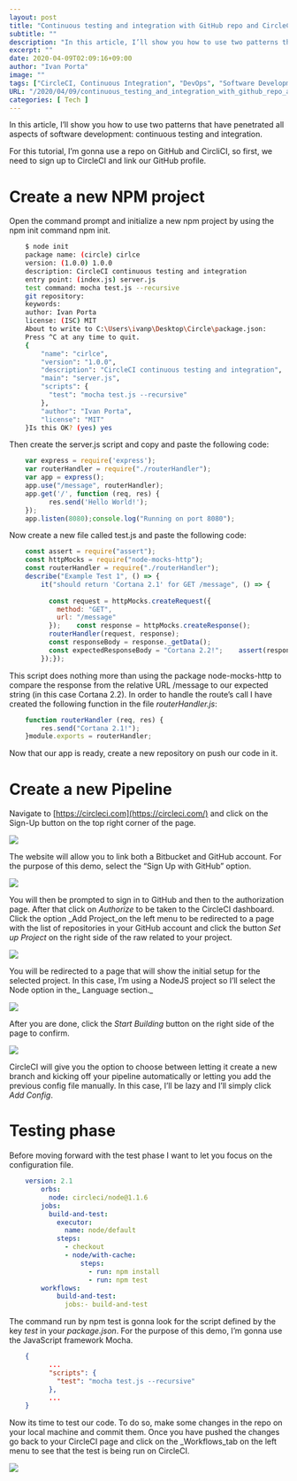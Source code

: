 ```yaml
---
layout: post
title: "Continuous testing and integration with GitHub repo and CircleCI"
subtitle: ""
description: "In this article, I’ll show you how to use two patterns that have penetrated all aspects of software development: continuous testing and integration."
excerpt: ""
date: 2020-04-09T02:09:16+09:00
author: "Ivan Porta"
image: ""
tags: ["CircleCI, Continuous Integration", "DevOps", "Software Development"]
URL: "/2020/04/09/continuous_testing_and_integration_with_github_repo_and_circleci/"
categories: [ Tech ]
---
```



In this article, I’ll show you how to use two patterns that have penetrated all aspects of software development: continuous testing and integration.

For this tutorial, I’m gonna use a repo on GitHub and CircliCI, so first, we need to sign up to CircleCI and link our GitHub profile.


# Create a new NPM project

Open the command prompt and initialize a new npm project by using the npm init command npm init.

```bash
    $ node init
    package name: (circle) cirlce
    version: (1.0.0) 1.0.0
    description: CircleCI continuous testing and integration
    entry point: (index.js) server.js
    test command: mocha test.js --recursive
    git repository:
    keywords:
    author: Ivan Porta
    license: (ISC) MIT
    About to write to C:\Users\ivanp\Desktop\Circle\package.json:
    Press ^C at any time to quit.
    {
        "name": "cirlce",
        "version": "1.0.0",
        "description": "CircleCI continuous testing and integration",
        "main": "server.js",
        "scripts": {
          "test": "mocha test.js --recursive"
        },
        "author": "Ivan Porta",
        "license": "MIT"
    }Is this OK? (yes) yes
```

Then create the server.js script and copy and paste the following code:

```js
    var express = require('express');
    var routerHandler = require("./routerHandler");
    var app = express();
    app.use("/message", routerHandler);
    app.get('/', function (req, res) {
          res.send('Hello World!');
    });
    app.listen(8080);console.log("Running on port 8080");
```

Now create a new file called test.js and paste the following code:

```js
    const assert = require("assert");
    const httpMocks = require("node-mocks-http");
    const routerHandler = require("./routerHandler");
    describe("Example Test 1", () => {
        it("should return 'Cortana 2.1' for GET /message", () => {
            
          const request = httpMocks.createRequest({
            method: "GET",
            url: "/message"
          });    const response = httpMocks.createResponse();
          routerHandler(request, response);
          const responseBody = response._getData();
          const expectedResponseBody = "Cortana 2.2!";    assert(responseBody, expectedResponseBody);
        });});
```

This script does nothing more than using the package node-mocks-http to compare the response from the relative URL /message to our expected string (in this case Cortana 2.2). In order to handle the route’s call I have created the following function in the file _routerHandler.js_:

```js
    function routerHandler (req, res) {
        res.send("Cortana 2.1!");
    }module.exports = routerHandler;
```

Now that our app is ready, create a new repository on push our code in it.


# Create a new Pipeline

Navigate to [https://circleci.com](https://circleci.com/) and click on the Sign-Up button on the top right corner of the page.

![](/images/continuous_testing_and_integration_with_github_repo_and_circleci/1.png)

The website will allow you to link both a Bitbucket and GitHub account. For the purpose of this demo, select the “Sign Up with GitHub” option.

![](/images/continuous_testing_and_integration_with_github_repo_and_circleci/2.png)

You will then be prompted to sign in to GitHub and then to the authorization page. After that click on _Authorize_ to be taken to the CircleCI dashboard. Click the option _Add Project_on the left menu to be redirected to a page with the list of repositories in your GitHub account and click the button _Set up Project_ on the right side of the raw related to your project.

![](/images/continuous_testing_and_integration_with_github_repo_and_circleci/3.png)

You will be redirected to a page that will show the initial setup for the selected project. In this case, I’m using a NodeJS project so I’ll select the Node option in the_ Language section._

![](/images/continuous_testing_and_integration_with_github_repo_and_circleci/4.png)

After you are done, click the _Start Building_ button on the right side of the page to confirm.

![](/images/continuous_testing_and_integration_with_github_repo_and_circleci/5.png)

CircleCI will give you the option to choose between letting it create a new branch and kicking off your pipeline automatically or letting you add the previous config file manually. In this case, I’ll be lazy and I’ll simply click _Add Config_.


# Testing phase

Before moving forward with the test phase I want to let you focus on the configuration file.

```yaml
    version: 2.1
    	orbs:
    	  node: circleci/node@1.1.6
    	jobs:
    	  build-and-test:
    	    executor:
    	      name: node/default
    	    steps:
    	      - checkout
    	      - node/with-cache:
    	          steps:
    	            - run: npm install
    	            - run: npm test
    	workflows:
    	    build-and-test:
    	      jobs:- build-and-test
```

The command run by npm test is gonna look for the script defined by the key _test_ in your _package.json_. For the purpose of this demo, I’m gonna use the JavaScript framework Mocha.

```json
    {
    	  ...
    	  "scripts": {
    	    "test": "mocha test.js --recursive"
    	  },
    	  ...
    }
```

Now its time to test our code. To do so, make some changes in the repo on your local machine and commit them. Once you have pushed the changes go back to your CircleCI page and click on the _Workflows_tab on the left menu to see that the test is being run on CircleCI.

![](/images/continuous_testing_and_integration_with_github_repo_and_circleci/6.png)
